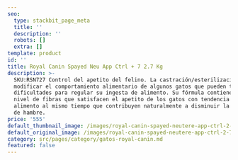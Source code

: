 ```yaml
---
seo:
  type: stackbit_page_meta
  title: ''
  description: ''
  robots: []
  extra: []
template: product
id: ''
title: Royal Canin Spayed Neu App Ctrl + 7 2.7 Kg
description: >-
  SKU:RSN727 Control del apetito del felino. La castración/esterilización puede
  modificar el comportamiento alimentario de algunos gatos que pueden tener
  dificultades para regular su ingesta de alimento. Su fórmula contiene un alto
  nivel de fibras que satisfacen el apetito de los gatos con tendencia a pedir
  alimento al mismo tiempo que contribuyen naturalmente a disminuir la sensación
  de hambre.
price: '555'
default_thumbnail_image: /images/royal-canin-spayed-neutere-app-ctrl-2-7-kg.jpg
default_original_image: /images/royal-canin-spayed-neutere-app-ctrl-2-7-kg.jpg
category: src/pages/category/gatos-royal-canin.md
featured: false
---
```

